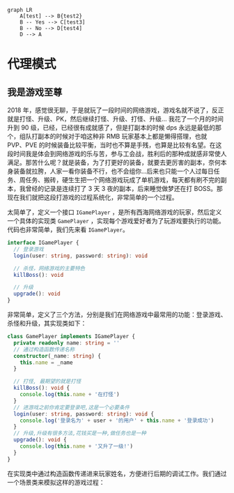 ```mermaid
graph LR
    A[test] --> B{test2}
    B -- Yes --> C[test3]
    B -- No --> D[test4]
    D --> A
```

# 代理模式

## 我是游戏至尊

2018 年，感觉很无聊，于是就玩了一段时间的网络游戏，游戏名就不说了，反正就是打怪、升级、PK，然后继续打怪、升级、打怪、升级... 我花了一个月的时间升到 90 级，已经，已经很有成就感了，但是打副本的时候 dps 永远是最低的那个，组队打副本的时候对于咱这种非 RMB 玩家基本上都是懒得搭理，也就 PVP、PVE 的时候装备比较平衡，当时也不算是手残，也算是比较有名望。在这段时间我是体会到网络游戏的乐与苦，参与工会战，胜利后的那种成就感非常使人满足。那苦什么呢？就是装备，为了打更好的装备，就要去更厉害的副本，奈何本身装备就拉胯，人家一看你装备不行，也不会组你...后来也只能一个人过每日任务、周任务、搬砖，硬生生把一个网络游戏玩成了单机游戏，每天都有刷不完的副本，我曾经的记录是连续打了 3 天 3 夜的副本，后来睡觉做梦还在打 BOSS。那现在我们就把这段打游戏的过程系统化，非常简单的一个过程。

太简单了，定义一个接口 `IGamePlayer` ，是所有西海网络游戏的玩家，然后定义一个具体的实现类 `GamePlayer` ，实现每个游戏爱好者为了玩游戏要执行的功能。代码也非常简单，我们先来看 `IGamePlayer`。

```typescript
interface IGamePlayer {
  // 登录游戏
  login(user: string, password: string): void

  // 杀怪，网络游戏的主要特色
  killBoss(): void

  // 升级
  upgrade(): void
}
```

非常简单，定义了三个方法，分别是我们在网络游戏中最常用的功能：登录游戏、杀怪和升级，其实现类如下：

```typescript
class GamePlayer implements IGamePlayer {
  private readonly name: string = ''
  // 通过构造函数传递名称
  constructor(_name: string) {
    this.name = _name
  }

  // 打怪, 最期望的就是打怪
  killBoss(): void {
    console.log(this.name + '在打怪')
  }
  // 进游戏之前你肯定要登录吧,这是一个必要条件
  login(user: string, password: string): void {
    console.log('登录名为' + user + '的用户' + this.name + '登录成功')
  }
  // 升级,升级有很多方法,花钱买是一种,做任务也是一种
  upgrade(): void {
    console.log(this.name + '又升了一级!')
  }
}
```

在实现类中通过构造函数传递进来玩家姓名，方便进行后期的调试工作。我们通过一个场景类来模拟这样的游戏过程：

